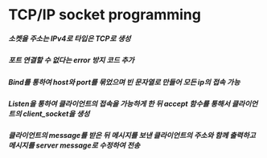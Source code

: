 # TCP/IP socket programming
##### 소켓을 주소는 IPv4로 타입은 TCP로 생성
##### 포트 연결할 수 없다는 error 방지 코드 추가
##### Bind를 통하여 host와 port를 묶었으며 빈 문자열로 만들어 모든 ip의 접속 가능
##### Listen을 통하여 클라이언트의 접속을 가능하게 한 뒤 accept 함수를 통해서 클라이언트의 client_socket을 생성
##### 클라이언트의 message를 받은 뒤 메시지를 보낸 클라이언트의 주소와 함께 출력하고 메시지를 server message로 수정하여 전송
